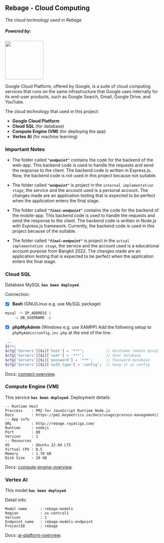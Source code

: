 ## Rebage - Cloud Computing

_The cloud technology used in Rebage_

##### Powered by:

<img src="https://www.gstatic.com/devrel-devsite/prod/v6cd15f45ec209c8961e07ea7e57ed9a0e9da4333bc915e67d1fcd2b2a9ec62d1/cloud/images/cloud-logo.svg" width="125"/>

Google Cloud Platform, offered by Google, is a suite of cloud computing services
that runs on the same infrastructure that Google uses internally for its
end-user products, such as Google Search, Gmail, Google Drive, and YouTube.

The cloud technology that used in this project:

-   **Google Cloud Platform**
-   **Cloud SQL** (for database)
-   **Compute Engine (VM)** (for deploying the app)
-   **Vertex AI** (for machine learning)

### Important Notes

-   The folder called **_`"endpoint"`_** contains the code for the backend of
    the web-app. This backend code is used to handle the requests and send the
    response to the client. The backend code is written in Express.js. Now, the
    backend code is not used in this project because not suitable.

-   The folder called **_`"endpoint"`_** is project in the
    `internal implementation stage`, the service and the account used is a
    personal account. The changes made are an application testing that is
    expected to be perfect when the application enters the final stage.

-   The folder called **_`"final-endpoint"`_** contains the code for the backend
    of the mobile-app. This backend code is used to handle the requests and send
    the response to the client. The backend code is written in Node.js with
    Express.js framework. Currently, the backend code is used in this project
    because of the suitable.

-   The folder called **_`"final-endpoint"`_** is project in the
    `actual implementation stage`, the service and the account used is a
    educational account purpose from Bangkit 2022. The changes made are an
    application testing that is expected to be perfect when the application
    enters the final stage.

### Cloud SQL

Database MySQL **`has been deployed`**.

Connection:

-   [x] **Bash** (GNU/Linux e.g. use MySQL package)

```bash
mysql -h IP_ADDRESS \
    -u DB_USERNAME -p
```

-   [x] **phpMyAdmin** (Windows e.g. use XAMPP) Add the following setup to
        `phpMyAdmin/config.inc.php` at the end of the line:

```php
...
$i++;
$cfg['Servers'][$i]['host'] = '***';          // Hostname remote mysql
$cfg['Servers'][$i]['user'] = '***';          // User database
$cfg['Servers'][$i]['password'] = '***';      // Password database
$cfg['Servers'][$i]['auth_type'] = 'config';  // keep it as config
```

Docs:
[connect-overview](https://cloud.google.com/sql/docs/mysql/connect-overview).

### Compute Engine (VM)

This service **`has been deployed`**. Deployment details:

```
-- Runtime Host
Proccess    : PM2 for JavaScript Runtime Node.js
Docs        : https://pm2.keymetrics.io/docs/usage/process-management/
-- App info
URL         : http://rebage.rayatiga.com/
Runtime     : nodejs
Port        : 80
Version     : 1
-- Resources
OS          : Ubuntu 22.04 LTS
Virtual CPU : 0.5
Memory      : 1.70 GB
Disk Size   : 20 GB
```

Docs:
[compute-engine-overview](https://cloud.google.com/compute/docs/instances/).

### Vertex AI

This model **`has been deployed`**.

Detail info:

```
Model name      : rebage-models
Region          : us-central1
Version         : 1
Endpoint name   : rebage-models-endpoint
ProjectID       : rebage
```

Docs: [ai-platform-overview](https://cloud.google.com/ai-platform/docs/).
